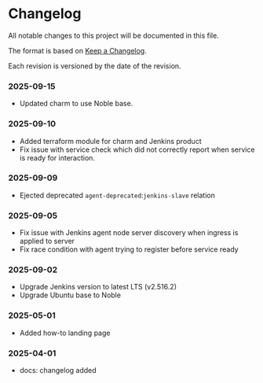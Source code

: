 # Changelog

All notable changes to this project will be documented in this file.

The format is based on [Keep a Changelog](https://keepachangelog.com/en/1.1.0/).

Each revision is versioned by the date of the revision.

### 2025-09-15

- Updated charm to use Noble base.

### 2025-09-10

- Added terraform module for charm and Jenkins product
- Fix issue with service check which did not correctly report when service is ready for
    interaction.

### 2025-09-09

- Ejected deprecated `agent-deprecated`:`jenkins-slave` relation

### 2025-09-05

- Fix issue with Jenkins agent node server discovery when ingress is applied to server
- Fix race condition with agent trying to register before service ready

### 2025-09-02

- Upgrade Jenkins version to latest LTS (v2.516.2)
- Upgrade Ubuntu base to Noble

### 2025-05-01

- Added how-to landing page 

### 2025-04-01

- docs: changelog added
